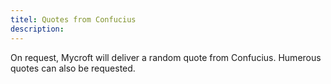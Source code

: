 ```yaml
---
titel: Quotes from Confucius
description: 
---
```

On request, Mycroft will deliver a random quote from Confucius. Humerous quotes can also be requested.
